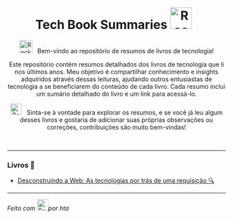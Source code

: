 <h1 align="center" style="font-weight: bold;"> Tech Book Summaries <img src="https://github.com/Tarikul-Islam-Anik/Animated-Fluent-Emojis/blob/master/Emojis/Objects/Books.png" alt="Rocket" width="50" height="50" /> &nbsp;</h1>

<div align="center">

 <img src="https://github.com/Tarikul-Islam-Anik/Animated-Fluent-Emojis/blob/master/Emojis/Hand%20gestures/Waving%20Hand%20Medium-Light%20Skin%20Tone.png" alt="Rocket" width="30" height="30" /> &nbsp; Bem-vindo ao repositório de resumos de livros de tecnologia! 


Este repositório contém resumos detalhados dos livros de tecnologia que li nos últimos anos. Meu objetivo é compartilhar conhecimento e insights adquiridos através dessas leituras, ajudando outros entusiastas de tecnologia a se beneficiarem do conteúdo de cada livro. Cada resumo inclui um sumário detalhado do livro e um link para acessá-lo. 

 <img src="https://github.com/Tarikul-Islam-Anik/Animated-Fluent-Emojis/blob/master/Emojis/Hand%20gestures/Handshake.png" alt="Rocket" width="26" height="26" /> &nbsp; Sinta-se à vontade para explorar os resumos, e se você já leu algum desses livros e gostaria de adicionar suas próprias observações ou correções, contribuições são muito bem-vindas!


</br>

---

</div>
<h3 align="left">Livros 📄</h3>
<p align="left">
  
  - [Desconstruindo a Web: As tecnologias por trás de uma requisição 🔍](desconstruindo-a-web/README.md)

</p>

</div>

---

 *Feito com <img src="https://github.com/Tarikul-Islam-Anik/Animated-Fluent-Emojis/blob/master/Emojis/Smilies/Heart%20Exclamation.png" alt="Rocket" width="26" height="26" />por hta* 
